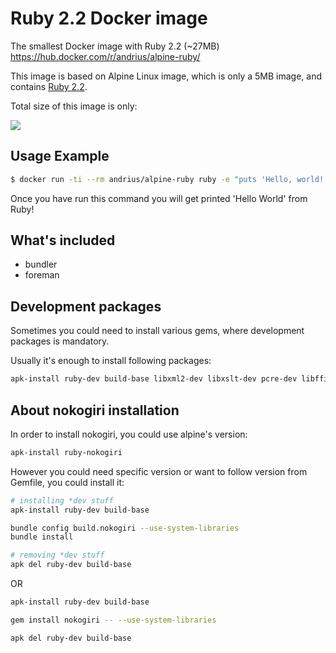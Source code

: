 Ruby 2.2 Docker image
=====================

The smallest Docker image with Ruby 2.2 (~27MB) https://hub.docker.com/r/andrius/alpine-ruby/

This image is based on Alpine Linux image, which is only a 5MB image, and contains
[Ruby 2.2](https://www.ruby-lang.org/en/).

Total size of this image is only:

[![](https://badge.imagelayers.io/andrius/alpine-ruby:latest.svg)](https://imagelayers.io/?images=andrius/alpine-ruby:latest 'Get your own badge on imagelayers.io')

Usage Example
-------------

```bash
$ docker run -ti --rm andrius/alpine-ruby ruby -e "puts 'Hello, world!'"
```

Once you have run this command you will get printed 'Hello World' from Ruby!

What's included
---------------

- bundler
- foreman

Development packages
--------------------

Sometimes you could need to install various gems, where development packages is mandatory.

Usually it's enough to install following packages:

```bash
apk-install ruby-dev build-base libxml2-dev libxslt-dev pcre-dev libffi-dev mariadb-dev postgresql-dev
```

About nokogiri installation
---------------------------

In order to install nokogiri, you could use alpine's version:

```bash
apk-install ruby-nokogiri
```

However you could need specific version or want to follow version from Gemfile, you could install it:

```bash
# installing *dev stuff
apk-install ruby-dev build-base

bundle config build.nokogiri --use-system-libraries
bundle install

# removing *dev stuff
apk del ruby-dev build-base
```

OR

```bash
apk-install ruby-dev build-base

gem install nokogiri -- --use-system-libraries

apk del ruby-dev build-base
```
